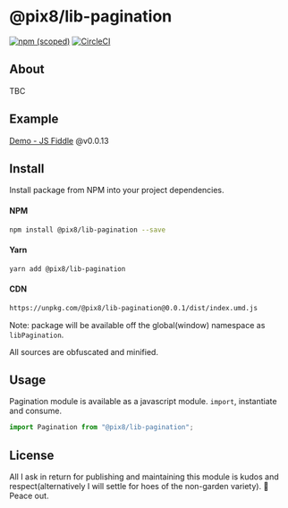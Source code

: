 # @pix8/lib-pagination


[![npm (scoped)](https://img.shields.io/npm/v/@pix8/lib-pagination.svg)](https://www.npmjs.com/package/@pix8/lib-pagination)
[![CircleCI](https://circleci.com/bb/pix8/npm.lib-pagination.svg?style=svg&circle-token=1087e02408bd932a6ad3430268cc484bd6735ba5)](https://circleci.com/bb/pix8/npm.lib-pagination)

## About

TBC

## Example

[Demo - JS Fiddle](https://jsfiddle.net/jonathanbrincat/c1h6487k/199/) @v0.0.13

## Install
Install package from NPM into your project dependencies.

#### NPM
```bash
npm install @pix8/lib-pagination --save
```

#### Yarn
```bash
yarn add @pix8/lib-pagination
```

#### CDN
```html
https://unpkg.com/@pix8/lib-pagination@0.0.1/dist/index.umd.js
```
Note: package will be available off the global(window) namespace as `libPagination`.

All sources are obfuscated and minified.

## Usage
Pagination module is available as a javascript module. `import`, instantiate and consume.

```javascript
import Pagination from "@pix8/lib-pagination";

```

## License

All I ask in return for publishing and maintaining this module is kudos and respect(alternatively I will settle for hoes of the non-garden variety). 🤘 Peace out.
